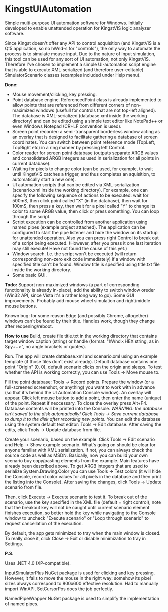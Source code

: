 # KingstUIAutomation
Simple multi-purpose UI automation software for Windows. Initially developed to enable unattended operation for KingstVIS logic analyzer software.

Since Kingst doesn't offer any API to control acquisition (and KingstVIS is a Qt5 application, so no hWnd-s for "controls"), the only way to automate the process is to simulate mouse input. Due to the nature of input simulation, this tool can be used for any sort of UI automation, not only KingstVIS. Therefore I've chosen to implement a simple UI-automation script engine that is able to execute XML-serialized (and therefore user-editable) SimulatorScenario classes (examples included under Help menu).

**Done:**

- Mouse movement/clicking, key pressing.
- Point database engine. ReferencedPoint class is already implemented to allow points that are referenced from different corners of non-maximized windows (usefull for controls that are not top-left aligned). The database is XML-serialized (database.xml inside the working directory) and can be edited using a simple text editor like NotePad++ or even Windows Notepad (CR+LF convention is used).
- Screen point recorder: a semi-transparent borderless window acting as an overlay that is designed to facilitate gathering a database of screen coordinates. You can switch between point reference mode (TopLeft, TopRight etc) in a ring manner by pressing left Control.
- Color reader for screen point database (outputs separate ARGB values and consolidated ARGB integers as used in serialization for all points in current database).
- Waiting for pixels to change color (can be used, for example, to wait until KingstVIS catches a trigger, and thus completes an aquisition, to automatically start a new one).
- UI automation scripts that can be edited via XML-serialization (scenario.xml inside the working directory). For example, one can specify the following sequence of actions to be executed: wait for 500mS, then click point called "X" (in the database), then wait for 100mS, then press a key, then wait for a pixel called "Y" to change its color to some ARGB value, then click or press something. You can loop through the script.
- Script execution can be controlled from another application using named pipes (example project attached). The application can be configured to start the pipe listener and hide the window on its startup for unattended operation. Also you can press right Control to break out of a script being executed. (However, after you press it one last iteration may still execute! Have not found the cause of this yet.)
- Window search. I.e. the script won't be executed (will return corresponding non-zero exit code immediately) if a window with specified title can't be found. Window title is specified using title.txt file inside the working directory.
- Some basic GUI.

**Todo:**  Support non-maximized windows (a part of corresponding functionality is already in-place), add the ability to switch window oreder (Win32 API, since Vista it's a rather long way to go). Some GUI improvements. Probably add mouse wheel simulation and right/middle mouse buttons.

Known bug: for some reason Edge (and possibly Chrome, altogether) windows can't be found by their title. Handles work, though they change after reopening/reboot.

**How to use**
Build, create file title.txt in the working directory that contains target window caption (string) or handle (format: "hWnd:<HEX string, as in Spy++>", no angle brackets or quotes).

Run. The app will create database.xml and scenario.xml using an example template (if those files don't exist already). Default database contains one point "Origin" (0, 0), default scenario clicks on the origin and sleeps. To test whether the API is working correctly, you can use Tools -> Move mouse to.

Fill the point database: Tools -> Record points. Prepare the window (or a full-screened screenshot, or anything) you want to work with in advance (so that it's behind the UI Automation Console window). An overlay will appear. Click left mouse button to add a point, then enter the name (unique) of the point. Repeat if neccessary. To close the overlay press Alt+F4. Database contents will be printed into the Console. *WARNING: the database isn't saved to the disk automatically! Click Tools -> Save current database to dump it to the disk after recording new points.* You can edit the database using the system default text editor: Tools -> Edit database. After saving the edits, click Tools -> Update database from file.

Create your scenario, based on the example. Click Tools -> Edit scenario and Help -> Show example scenario. What's going on should be clear for anyone familiar with XML serialization. If not, you can always check the source code as well as MSDN. Basically, now you can build your own scenario buy copy/pasting elements from the example. Main features have already been described above. To get ARGB integers that are used to serialize System.Drawing.Color you can use Tools -> Test colors (it will hide the Console, record color values for all pixels in the database and then print the listing into the Console). After saving the changes, click Tools -> Update scenario from file.

Then, click Execute -> Execute scenario to test it. To break out of the scenario, use the key specified in the XML file (default = right control), note that the breakout key will not be caught until current scenario element finishes execution, so better hold the key while navigating to the Console window to uncheck "Execute scenario" or "Loop through scenario" to request cancellation of the execution.

By default, the app gets minimized to tray when the main window is closed. To really close it, click Close -> Exit or disable minimization to tray in Settings.

**P.S.**

Uses .NET 4.0 (XP-compatible).

InputSimulatorPlus NuGet package is used for clicking and key pressing. However, it fails to move the mouse in the right way: somehow its pixel sizes always correspond to 800x600 effective resolution. Had to manually import WinAPI, SetCursorPos does the job perfectly.

NamedPipeWrapper NuGet package is used to simplify the implementation of named pipes.

